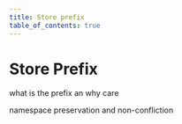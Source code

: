 ```yaml
---
title: Store prefix
table_of_contents: true 
---
```


# Store Prefix

what is the prefix an why care

namespace preservation and non-confliction


